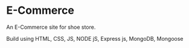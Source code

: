 # E-Commerce
An E-Commerce site for shoe store.

Build using HTML, CSS, JS, NODE jS, Express js, MongoDB, Mongoose
